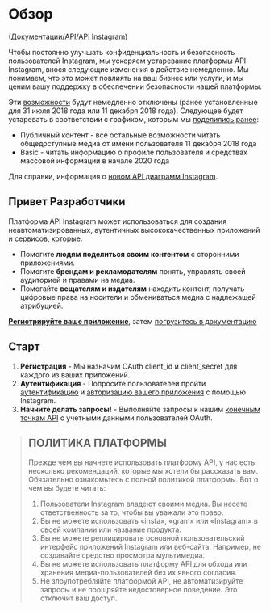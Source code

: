 # Обзор

([Документации](../../Readme.md)/[API](../Readme__api.md)/[API Instagram](api__instagram.md))

Чтобы постоянно улучшать конфиденциальность и безопасность пользователей Instagram, мы ускоряем устаревание платформы API Instagram, внося следующие изменения в действие немедленно. Мы понимаем, что это может повлиять на ваш бизнес или услуги, и мы ценим вашу поддержку в обеспечении безопасности нашей платформы.

Эти [возможности](insta__changelog.md) будут немедленно отключены (ранее установленные для 31 июля 2018 года или 11 декабря 2018 года). Следующее будет устаревать в соответствии с графиком, которым мы [поделились ранее](https://developers.facebook.com/blog/post/2018/01/30/instagram-graph-api-updates/):

* Публичный контент - все остальные возможности читать общедоступные медиа от имени пользователя 11 декабря 2018 года
* Basic - читать информацию о профиле пользователя и средствах массовой информации в начале 2020 года

Для справки, информация о [новом API диаграмм Instagram](https://developers.facebook.com/products/instagram/).

## Привет Разработчики

Платформа API Instagram может использоваться для создания неавтоматизированных, аутентичных высококачественных приложений и сервисов, которые:

* Помогите **людям поделиться своим контентом** с сторонними приложениями.
* Помогите **брендам и рекламодателям** понять, управлять своей аудиторией и правами на медиа.
* Помогайте **вещателям и издателям** находить контент, получать цифровые права на носители и обмениваться медиа с надлежащей атрибуцией.

[**Регистрируйте ваше приложение**](https://www.instagram.com/developer/clients/manage/), затем [погрузитесь в документацию](insta__authentication.md)

## Старт

1. **Регистрация** - Мы назначим OAuth client_id и client_secret для каждого из ваших приложений.
2. **Аутентификация** - Попросите пользователей пройти [аутентификацию](insta__authentication.md) и [авторизацию вашего приложения](insta__login_permissions.md) с помощью Instagram.
3. **Начните делать запросы!** - Выполняйте запросы к нашим [конечным точкам API](insta__endpoints.md) с учетными данными пользователей OAuth.

> ## ПОЛИТИКА ПЛАТФОРМЫ
> Прежде чем вы начнете использовать платформу API, у нас есть несколько рекомендаций, которые мы хотели бы рассказать вам. Обязательно ознакомьтесь с полной политикой платформы. Вот о чем вы будете читать:
> 1. Пользователи Instagram владеют своими медиа. Вы несете ответственность за то, чтобы вы уважали это право.
> 2. Вы не можете использовать «insta», «gram» или «Instagram» в своей компании или название продукта.
> 3. Вы не можете реплицировать основной пользовательский интерфейс приложений Instagram или веб-сайта. Например, не создавайте средство просмотра мультимедиа.
> 4. Вы не можете использовать платформу API для обхода или хранения медиа-пользователей без их явного согласия.
> 5. Не злоупотребляйте платформой API, не автоматизируйте запросы и не поощряйте недостоверное поведение. Это отключит ваш доступ.